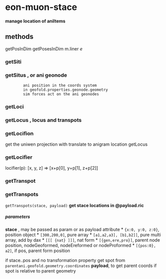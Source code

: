 # eon-muon-stace
**manage location of aniItems**

## methods
getPosInDim  getPosesInDim m.liner _e_

### getSiti

### getSitus , or ani geonode
            ani position in the coords system
            in geofold.properties.geonode.geometry
            sim forces act on the ani geonodes

### getLoci

### getLocus , locus and transpots

### getLocifion
get the uniwen projection with translate to anigram location
getLocus

### getLocifier
locifier(p): [x, y, z] => [x+p[0], y+p[1], z+p[2]]

### getTranspot

### getTranspots
`getTranspots(stace, payload)`
**get stace locations in @payload.ric**
##### parameters
 **stace** ,  may be passed as param or as payload attribute
    * `{x:0, y:0, z:0}`, position object
    * `[300,200,0]`,  pure array
    * `[a1,a2,a3], [b1,b2]]`,  pure multi array, add by dax
    * `[[[ {nat} ]]]`, nat form
    * `[{gen,ere,pro}]`,  parent node position, nodeGeoformed, nodeEreformed or nodeProformed
    * `[{pos:0}, a2]`,  if pos, parent form position

  if stace.<dax>.pos and no transformation property
      get spot from `parentani.geofold.geometry.coordinates`
 **payload**, to get parent coords if spot is relative to parent geometry

